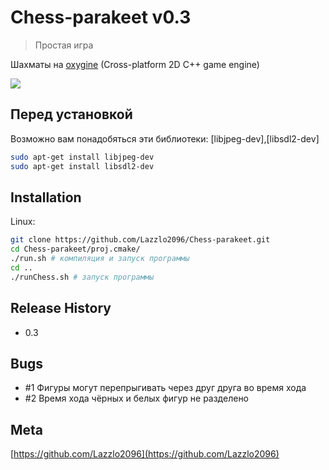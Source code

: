 # Chess-parakeet v0.3
> Простая игра

Шахматы на [oxygine](http://oxygine.org/) (Cross-platform 2D C++ game engine)

![](maPong_screenshot.png)


## Перед установкой

Возможно вам понадобяться эти библиотеки: [libjpeg-dev],[libsdl2-dev]

```sh
sudo apt-get install libjpeg-dev
sudo apt-get install libsdl2-dev 
```

## Installation

Linux:
```sh
git clone https://github.com/Lazzlo2096/Chess-parakeet.git
cd Chess-parakeet/proj.cmake/
./run.sh # компиляция и запуск программы
cd ..
./runChess.sh # запуск программы
```

## Release History

* 0.3

## Bugs

* #1 Фигуры могут перепрыгивать через друг друга во время хода
* #2 Время хода чёрных и белых фигур не разделено

## Meta

[https://github.com/Lazzlo2096](https://github.com/Lazzlo2096)

